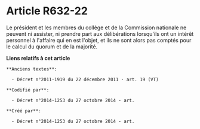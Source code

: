 # Article R632-22

Le président et les membres du collège et de la Commission nationale ne peuvent ni assister, ni prendre part aux
délibérations lorsqu'ils ont un intérêt personnel à l'affaire qui en est l'objet, et ils ne sont alors pas comptés pour le
calcul du quorum et de la majorité.

**Liens relatifs à cet article**

	**Anciens textes**:

	  - Décret n°2011-1919 du 22 décembre 2011 - art. 19 (VT)

	**Codifié par**:

	  - Décret n°2014-1253 du 27 octobre 2014 - art.

	**Créé par**:

	  - Décret n°2014-1253 du 27 octobre 2014 - art.
